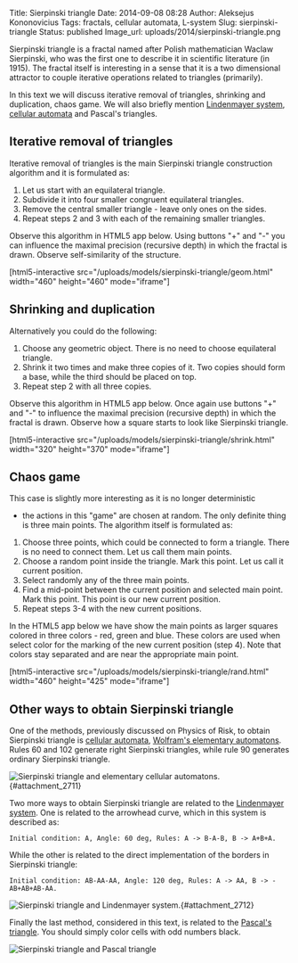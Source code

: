 Title: Sierpinski triangle
Date: 2014-09-08 08:28
Author: Aleksejus Kononovicius
Tags: fractals, cellular automata, L-system
Slug: sierpinski-triangle
Status: published
Image_url: uploads/2014/sierpinski-triangle.png

Sierpinski triangle is a fractal named
after Polish mathematician Waclaw Sierpinski, who was the first one to
describe it in scientific literature (in 1915). The fractal itself is
interesting in a sense that it is a two dimensional attractor to couple
iterative operations related to triangles (primarily).

In this text we will discuss iterative removal of triangles, shrinking and
duplication, chaos game. We will also briefly mention [Lindenmayer
system](/tag/l-system/), [cellular automata](/tag/cellular-automata/) and
Pascal's triangles.
<!--more-->

Iterative removal of triangles
------------------------------

Iterative removal of triangles is the main Sierpinski triangle
construction algorithm and it is formulated as:

1. Let us start with an equilateral triangle.
2. Subdivide it into four smaller congruent equilateral triangles.
3. Remove the central smaller triangle - leave only ones on the sides.
4. Repeat steps 2 and 3 with each of the remaining smaller triangles.

Observe this algorithm in HTML5 app below. Using buttons "+" and "-"
you can influence the maximal precision (recursive depth) in which the
fractal is drawn. Observe self-similarity of the structure.

[html5-interactive
src="/uploads/models/sierpinski-triangle/geom.html"
width="460" height="460" mode="iframe"]

Shrinking and duplication
-------------------------

Alternatively you could do the following:

1. Choose any geometric object. There is no need to choose equilateral
   triangle.
2. Shrink it two times and make three copies of it. Two copies should
   form a base, while the third should be placed on top.
3. Repeat step 2 with all three copies.

Observe this algorithm in HTML5 app below. Once again use buttons "+"
and "-" to influence the maximal precision (recursive depth) in which
the fractal is drawn. Observe how a square starts to look like
Sierpinski triangle.

[html5-interactive src="/uploads/models/sierpinski-triangle/shrink.html"
width="320" height="370" mode="iframe"]

Chaos game
----------

This case is slightly more interesting as it is no longer deterministic
- the actions in this "game" are chosen at random. The only definite
thing is three main points. The algorithm itself is formulated as:

1. Choose three points, which could be connected to form a triangle.
   There is no need to connect them. Let us call them main points.
2. Choose a random point inside the triangle. Mark this point. Let us
   call it current position.
3. Select randomly any of the three main points.
4. Find a mid-point between the current position and selected main
   point. Mark this point. This point is our new current position.
5. Repeat steps 3-4 with the new current positions.

In the HTML5 app below we have show the main points as larger squares
colored in three colors - red, green and blue. These colors are used when
select color for the marking of the new current position (step 4). Note
that colors stay separated and are near the appropriate main point.

[html5-interactive src="/uploads/models/sierpinski-triangle/rand.html"
width="460" height="425" mode="iframe"]

Other ways to obtain Sierpinski triangle
----------------------------------------

One of the methods, previously discussed on Physics of Risk, to obtain
Sierpinski triangle is [cellular automata](/tag/cellular-automata/),
[Wolfram's elementary
automatons]({filename}/articles/2012/wolframs-elementary-automatons.md).
Rules 60 and 102 generate right Sierpinski triangles, while rule 90
generates ordinary Sierpinski triangle.

![Sierpinski triangle and elementary cellular
automatons.]({static}/uploads/2014/sierpinski-cell.png "
Sierpinski triangle and elementary cellular automatons - 102, 90 and 60
rules."){#attachment_2711} 

Two more ways to obtain Sierpinski triangle are related to the [Lindenmayer
system](/tag/l-system/). One is related to the arrowhead curve, which in this
system is described as:  

```
Initial condition: A, Angle: 60 deg, Rules: A -> B-A-B, B -> A+B+A.
```

While the other is related to the direct implementation of the borders
in Sierpinski triangle:  

```
Initial condition: AB-AA-AA, Angle: 120 deg, Rules: A -> AA, B -> -AB+AB+AB-AA.
```

![Sierpinski triangle and Lindenmayer
system.]({static}/uploads/2014/sierpinski-lindenmayer.png "
Sierpinski triangle and Lindenmayer system - arrowhead curve and direct
implementation."){#attachment_2712} 

Finally the last method, considered in this text, is related to the
[Pascal's
triangle](https://en.wikipedia.org/wiki/Pascal%27s_triangle "Article on Wikipedia").
You should simply color cells with odd numbers black.

![Sierpinski triangle and Pascal triangle]({static}/uploads/2014/sierpinski-pascal.png "Sierpinski triangle and Pascal triangle")
